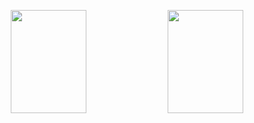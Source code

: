 <p align="middle">
  <img align="center" width="49%" height="165" src="https://github-readme-stats.vercel.app/api?username=cernymichal&show_icons=true&hide_border=false&theme=calm"/>
  <img align="center" width="49%" height="165" src="https://github-readme-stats.vercel.app/api/top-langs/?username=cernymichal&layout=compact&hide=HTML&langs_count=6&theme=calm"/>
</p>

